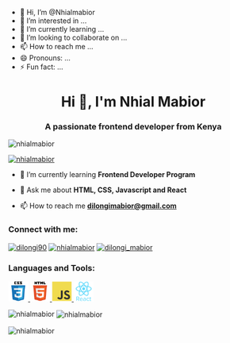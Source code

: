 - 👋 Hi, I’m @Nhialmabior
- 👀 I’m interested in ...
- 🌱 I’m currently learning ...
- 💞️ I’m looking to collaborate on ...
- 📫 How to reach me ...
- 😄 Pronouns: ...
- ⚡ Fun fact: ...

<!---
Nhialmabior/Nhialmabior is a ✨ special ✨ repository because its `README.md` (this file) appears on your GitHub profile.
You can click the Preview link to take a look at your changes.
--->
<h1 align="center">Hi 👋, I'm Nhial Mabior</h1>
<h3 align="center">A passionate frontend developer from Kenya</h3>

<p align="left"> <img src="https://komarev.com/ghpvc/?username=nhialmabior&label=Profile%20views&color=0e75b6&style=flat" alt="nhialmabior" /> </p>

<p align="left"> <a href="https://github.com/ryo-ma/github-profile-trophy"><img src="https://github-profile-trophy.vercel.app/?username=nhialmabior" alt="nhialmabior" /></a> </p>

- 🌱 I’m currently learning **Frontend Developer Program**

- 💬 Ask me about **HTML, CSS, Javascript and React**

- 📫 How to reach me **dilongimabior@gmail.com**

<h3 align="left">Connect with me:</h3>
<p align="left">
<a href="https://twitter.com/dilongi90" target="blank"><img align="center" src="https://raw.githubusercontent.com/rahuldkjain/github-profile-readme-generator/master/src/images/icons/Social/twitter.svg" alt="dilongi90" height="30" width="40" /></a>
<a href="https://linkedin.com/in/nhialmabior" target="blank"><img align="center" src="https://raw.githubusercontent.com/rahuldkjain/github-profile-readme-generator/master/src/images/icons/Social/linked-in-alt.svg" alt="nhialmabior" height="30" width="40" /></a>
<a href="https://instagram.com/dilongi_mabior" target="blank"><img align="center" src="https://raw.githubusercontent.com/rahuldkjain/github-profile-readme-generator/master/src/images/icons/Social/instagram.svg" alt="dilongi_mabior" height="30" width="40" /></a>
</p>

<h3 align="left">Languages and Tools:</h3>
<p align="left"> <a href="https://www.w3schools.com/css/" target="_blank" rel="noreferrer"> <img src="https://raw.githubusercontent.com/devicons/devicon/master/icons/css3/css3-original-wordmark.svg" alt="css3" width="40" height="40"/> </a> <a href="https://www.w3.org/html/" target="_blank" rel="noreferrer"> <img src="https://raw.githubusercontent.com/devicons/devicon/master/icons/html5/html5-original-wordmark.svg" alt="html5" width="40" height="40"/> </a> <a href="https://developer.mozilla.org/en-US/docs/Web/JavaScript" target="_blank" rel="noreferrer"> <img src="https://raw.githubusercontent.com/devicons/devicon/master/icons/javascript/javascript-original.svg" alt="javascript" width="40" height="40"/> </a> <a href="https://reactjs.org/" target="_blank" rel="noreferrer"> <img src="https://raw.githubusercontent.com/devicons/devicon/master/icons/react/react-original-wordmark.svg" alt="react" width="40" height="40"/> </a> </p>

<p><img align="left" src="https://github-readme-stats.vercel.app/api/top-langs?username=nhialmabior&show_icons=true&locale=en&layout=compact" alt="nhialmabior" /></p>

<p>&nbsp;<img align="center" src="https://github-readme-stats.vercel.app/api?username=nhialmabior&show_icons=true&locale=en" alt="nhialmabior" /></p>

<p><img align="center" src="https://github-readme-streak-stats.herokuapp.com/?user=nhialmabior&" alt="nhialmabior" /></p>
